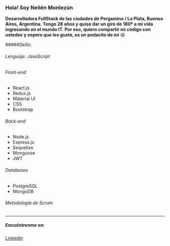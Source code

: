 ###  Hola! Soy Neilén Monlezún

**Desarrolladora FullStack de las ciudades de Pergamino / La Plata, Buenos Aires, Argentina.
Tengo 28 años y quise dar un giro de 180º a mi vida ingresando en el mundo IT. Por eso, quiero compartir mi código con ustedes y espero que les guste, es un pedacito de mi** :smile:

#####Skills:

###### Lenguaje: JavaScript
######   Front-end
* React.js
* Redux.js
* Material UI
* CSS
* Bootstrap

######   Back-end
* Node.js
* Express.js
* Sequelize
* Mongoose
* JWT


###### Databases
* PostgreSQL
* MongoDB

###### Metodología de Scrum
------------
#####  Encuéntrenme en:
[LinkedIn](https://www.linkedin.com/in/neilen-monlezun/ "LinkedIn")
